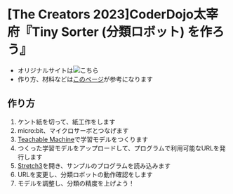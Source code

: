 # [The Creators 2023]CoderDojo太宰府『Tiny Sorter (分類ロボット) を作ろう』

- オリジナルサイトは![こちら](https://experiments.withgoogle.com/tiny-sorter/view)
- 作り方、材料などは[このページ](https://coderdojo-fukuoka.github.io/blog/ai/teachablemachine/2020/10/14/teachablemacine-tiny-sorter.html)が参考になります



## 作り方
1. ケント紙を切って、紙工作をします
2. micro:bit、マイクロサーボとつなげます
3. [Teachable Machine](https://teachablemachine.withgoogle.com/)で学習モデルをつくります
4. つくった学習モデルをアップロードして、プログラムで利用可能なURLを発行します
5. [Stretch3](https://stretch3.github.io/)を開き、サンプルのプログラムを読み込みます
6. URLを変更し、分類ロボットの動作確認をします
7. モデルを調整し、分類の精度を上げよう！
